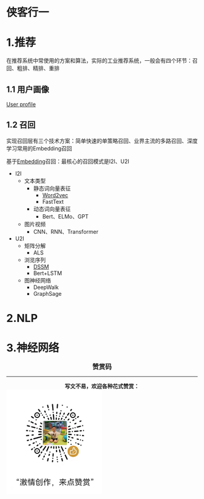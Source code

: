 # 侠客行一

# 1.推荐

在推荐系统中常使用的方案和算法，实际的工业推荐系统，一般会有四个环节：召回、粗排、精排、重排

## 1.1 用户画像

[User profile](user_profile/用户画像.html)

## 1.2 召回

实现召回层有三个技术方案：简单快速的单策略召回、业界主流的多路召回、深度学习常用的Embedding召回

基于[Embedding](recommend/Embedding召回.html)召回：最核心的召回模式是I2I、U2I

- I2I
  - 文本类型
    - 静态词向量表征
      - [Word2vec](recommend/word2vec模型.html)
      - FastText
    - 动态词向量表征
      - Bert、ELMo、GPT
  - 图片视频
    - CNN、RNN、Transformer
- U2I
  - 矩阵分解
    - ALS
  - 浏览序列
    - [DSSM](recommend/DSSM模型.html)
    - Bert+LSTM
  - 图神经网络
    - DeepWalk
    - GraphSage

# 2.NLP

# 3.神经网络

<center><big><b>赞赏码</b></big></center>

------

<center><b>写文不易，欢迎各种花式赞赏：</b></center>																					

<img src="image/wxzs.jpeg" alt="赞赏" width="50%" align="center"/>

















